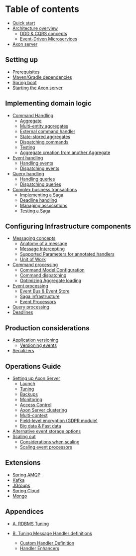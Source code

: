 # Table of contents

* [Quick start](introduction/quick-start.md)
* [Architecture overview](introduction/architecture-overview/architecture-overview.md)
    * [DDD & CQRS concepts](introduction/architecture-overview/ddd-cqrs-concepts.md)
    * [Event-Driven Microservices](introduction/architecture-overview/event-driven-microservices.md)
* [Axon server](introduction/axon-server.md)

## Setting up

* [Prerequisites](setting-up/prerequisites.md)
* [Maven/Gradle dependencies](setting-up/maven-dependencies.md)
* [Spring boot](setting-up/spring-boot.md)
* [Starting the Axon server](setting-up/starting-the-axon-server.md)

## Implementing domain logic

* [Command Handling](implementing-domain-logic/command-handling/command-handling.md)
    * [Aggregate](implementing-domain-logic/command-handling/aggregate.md)
    * [Multi-entity aggregates](implementing-domain-logic/command-handling/multi-entity-aggregates.md)
    * [External command handler](implementing-domain-logic/command-handling/external-command-handler.md)
    * [State-stored aggregates](implementing-domain-logic/command-handling/state-stored-aggregates.md)
    * [Dispatching commands](implementing-domain-logic/command-handling/dispatching-commands.md)
    * [Testing](implementing-domain-logic/command-handling/testing.md)
    * [Aggregate creation from another Aggregate](implementing-domain-logic/command-handling/aggregate-creation-from-aggregate.md)
* [Event handling](implementing-domain-logic/event-handling/event-handling.md)
    * [Handling events](implementing-domain-logic/event-handling/handling-events.md)
    * [Dispatching events](implementing-domain-logic/event-handling/dispatching-events.md)
    <!--* [Updating view model](implementing-domain-logic/event-handling/updating-view-model.md)-->
* [Query handling](implementing-domain-logic/query-handling/query-handling.md)
    * [Handling queries](implementing-domain-logic/query-handling/handling-queries.md)
    * [Dispatching queries](implementing-domain-logic/query-handling/dispatching-queries.md)
* [Complex business transactions](implementing-domain-logic/complex-business-transactions/complex-business-transactions.md)
    <!--* [Deciding when to use a Saga](implementing-domain-logic/complex-business-transactions/when-to-use-saga.md)-->
    * [Implementing a Saga](implementing-domain-logic/complex-business-transactions/implementing-saga.md)
    <!--* [Dealing with errors](implementing-domain-logic/complex-business-transactions/dealing-with-errors.md)-->
    * [Deadline handling](implementing-domain-logic/complex-business-transactions/deadline-handling.md)
    * [Managing associations](implementing-domain-logic/complex-business-transactions/managing-associations.md)
    * [Testing a Saga](implementing-domain-logic/complex-business-transactions/testing.md)
    <!--* [Alternatives to Sagas](... explain BPMN engines ...)-->
<!-- * [Connecting the UI](implementing-domain-logic/connecting-the-ui/connecting-the-ui.md)
    * [Command publishing use cases](implementing-domain-logic/connecting-the-ui/command-publishing-use-cases.md)
    * [Dealing with eventual consistency](implementing-domain-logic/connecting-the-ui/dealing-with-eventual-consistency.md)
    * [Query publishing use cases](implementing-domain-logic/connecting-the-ui/query-publishing-use-cases.md) -->


## Configuring Infrastructure components

* [Messaging concepts](configuring-infrastructure-components/messaging-concepts/messaging-concepts.md)
    * [Anatomy of a message](configuring-infrastructure-components/messaging-concepts/message-anatomy.md)
    * [Message Intercepting](configuring-infrastructure-components/messaging-concepts/message-intercepting.md)
    * [Supported Parameters for annotated handlers](configuring-infrastructure-components/messaging-concepts/supported-parameters-for-annotated-handlers.md)
    * [Unit of Work](configuring-infrastructure-components/messaging-concepts/unit-of-work.md)
* [Command processing](configuring-infrastructure-components/command-processing/command-processing.md)
    * [Command Model Configuration](configuring-infrastructure-components/command-processing/command-model-configuration.md)
    * [Command dispatching](configuring-infrastructure-components/command-processing/command-dispatching.md)
    * [Optimizing Aggregate loading](configuring-infrastructure-components/command-processing/optimizing-aggregate-loading.md)
* [Event processing](configuring-infrastructure-components/event-processing/event-processing.md)
    * [Event Bus & Event Store](configuring-infrastructure-components/event-processing/event-bus-and-event-store.md)
    * [Saga infrastructure](configuring-infrastructure-components/event-processing/saga-infrastructure.md)
    * [Event Processors](configuring-infrastructure-components/event-processing/event-processors.md)
* [Query processing](configuring-infrastructure-components/query-processing.md)
* [Deadlines](configuring-infrastructure-components/deadlines.md)

## Production considerations

* [Application versioning](production-considerations/application-versioning/application-versioning.md)
    * [Versioning events](production-considerations/application-versioning/versioning-events.md)
* [Serializers](production-considerations/serializers/serializers.md)
<!--
    * [Custom serializer](production-considerations/serializers/_custom-serializer.md)
    * [Content type converters](production-considerations/serializers/_content-type-converters.md)
-->

## Operations Guide 

* [Setting up Axon Server](operations-guide/setting-up-axon-server/setting-up-axon-server.md)
    * [Launch](operations-guide/setting-up-axon-server/launch.md)
    * [Tuning](operations-guide/setting-up-axon-server/tuning.md)
    * [Backups](operations-guide/setting-up-axon-server/backups.md)
    * [Monitoring](operations-guide/setting-up-axon-server/monitoring.md)
    * [Access Control](operations-guide/setting-up-axon-server/access-control.md)
    * [Axon Server clustering](operations-guide/setting-up-axon-server/axon-server-clustering.md)
    * [Multi-context](operations-guide/setting-up-axon-server/multi-context.md)
    * [Field-level encryption (GDPR module)](operations-guide/setting-up-axon-server/field-level-encryption.md)
    * [Big data & Fast data](operations-guide/setting-up-axon-server/big-data-fast-data.md)
* [Alternative event storage options](operations-guide/alternative-event-storage-options.md)
* [Scaling out](operations-guide/scaling-out/scaling-out.md)
    * [Considerations when scaling](operations-guide/scaling-out/considerations-when-scaling.md)
    * [Scaling event processors](operations-guide/scaling-out/scaling-event-processors.md)

## Extensions

* [Spring AMQP](extensions/spring-amqp.md)
* [Kafka](extensions/kafka.md)
* [JGroups](extensions/jgroups.md)
* [Spring Cloud](extensions/spring-cloud.md)
* [Mongo](extensions/mongo.md)

## Appendices

* [A. RDBMS Tuning](appendices/rdbms-tuning.md)

* [B. Tuning Message Handler definitions](appendices/handler-definitions/handler-definitions.md)
    * [Custom Handler Definition](appendices/handler-definitions/custom-handler-definition.md)
    * [Handler Enhancers](appendices/handler-definitions/custom-handler-enhancers.md)
